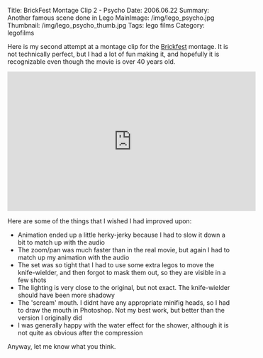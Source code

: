 Title: BrickFest Montage Clip 2 - Psycho
Date: 2006.06.22
Summary: Another famous scene done in Lego
MainImage: /img/lego_psycho.jpg
Thumbnail: /img/lego_psycho_thumb.jpg
Tags: lego films
Category: legofilms

Here is my second attempt at a montage clip for the [Brickfest][] montage. It is not technically perfect, but I had a lot of fun making it, and hopefully it is recognizable even though the movie is over 40 years old.

<p>
<iframe width="560" height="315" src="https://www.youtube.com/embed/Nls1pmXWtr4?rel=0" frameborder="0" allow="accelerometer; autoplay; encrypted-media; gyroscope; picture-in-picture" allowfullscreen></iframe>
</p>

Here are some of the things that I wished I had improved upon:

* Animation ended up a little herky-jerky because I had to slow it down a bit to match up with the audio
* The zoom/pan was much faster than in the real movie, but again I had to match up my animation with the audio
* The set was so tight that I had to use some extra legos to move the knife-wielder, and then forgot to mask them out, so they are visible in a few shots
* The lighting is very close to the original, but not exact. The knife-wielder should have been more shadowy
* The 'scream' mouth. I didnt have any appropriate minifig heads, so I had to draw the mouth in Photoshop. Not my best work, but better than the version I originally did
* I was generally happy with the water effect for the shower, although it is not quite as obvious after the compression

Anyway, let me know what you think.

[Brickfest]: http://www.brickfest.com

